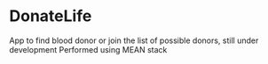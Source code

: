 # DonateLife
App to find blood donor or join the list of possible donors, still under development
Performed using MEAN stack
